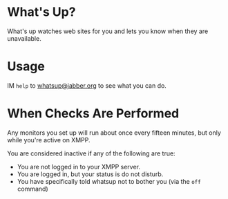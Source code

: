 # What's Up?

What's up watches web sites for you and lets you know when they are
unavailable.

# Usage

IM `help` to [whatsup@jabber.org](xmpp://whatsup@jabber.org) to see what you
can do.

# When Checks Are Performed

Any monitors you set up will run about once every fifteen minutes, but only
while you're active on XMPP.

You are considered inactive if any of the following are true:

* You are not logged in to your XMPP server.
* You are logged in, but your status is do not disturb.
* You have specifically told whatsup not to bother you (via the `off` command)